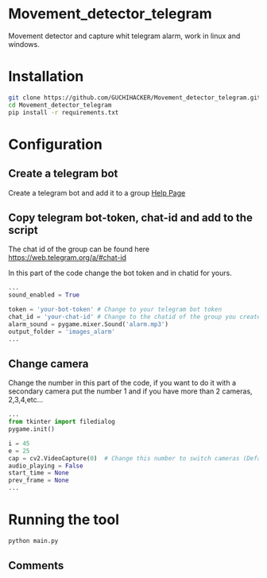 # Movement_detector_telegram
Movement detector and capture whit telegram alarm, work in linux and windows.

# Installation
```bash
git clone https://github.com/GUCHIHACKER/Movement_detector_telegram.git
cd Movement_detector_telegram
pip install -r requirements.txt
```

# Configuration
## Create a telegram bot 
Create a telegram bot and add it to a group
[Help Page](https://atareao.es/tutorial/crea-tu-propio-bot-para-telegram/)
## Copy telegram bot-token, chat-id and add to the script
The chat id of the group can be found here https://web.telegram.org/a/#chat-id

In this part of the code change the bot token and in chatid for yours.
```python
...
sound_enabled = True 

token = 'your-bot-token' # Change to your telegram bot token
chat_id = 'your-chat-id' # Change to the chatid of the group you created
alarm_sound = pygame.mixer.Sound('alarm.mp3')
output_folder = 'images_alarm'
...
```

## Change camera
Change the number in this part of the code, if you want to do it with a secondary camera put the number 1 and if you have more than 2 cameras, 2,3,4,etc... 

```python
...
from tkinter import filedialog
pygame.init()

i = 45
e = 25
cap = cv2.VideoCapture(0)  # Change this number to switch cameras (Default: 0)
audio_playing = False
start_time = None
prev_frame = None
...
```

# Running the tool
```bash
python main.py
```

## Comments
